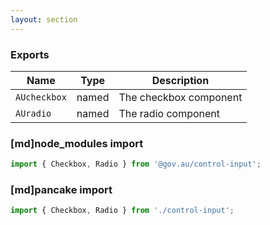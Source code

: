 ```yaml
---
layout: section
---
```


### Exports

| Name       | Type    | Description
|------------|---------|-----------------------------------------------------------------------------
| `AUcheckbox` | named | The checkbox component
| `AUradio`    | named | The radio component

### [md]node_modules import

```jsx
import { Checkbox, Radio } from '@gov.au/control-input';
```

### [md]pancake import

```jsx
import { Checkbox, Radio } from './control-input';
```
